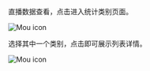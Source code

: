 
直播数据查看，点击进入统计类别页面。

![Mou icon](./images/26.png)

选择其中一个类别，点击即可展示列表详情。

![Mou icon](./images/27.png)